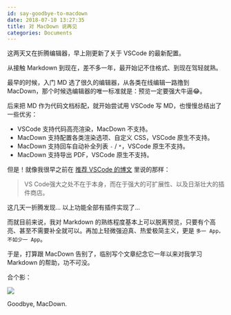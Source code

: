 ```yaml
---
id: say-goodbye-to-macdown
date: 2018-07-10 13:27:35
title: 对 MacDown 说再见
categories: Documents
---
```


这两天又在折腾编辑器，早上刚更新了关于 VSCode 的最新配置。

从接触 Markdown 到现在，差不多一年，最开始记不住格式、到现在驾轻就熟。

最早的时候，入门 MD 选了很久的编辑器，从各类在线编辑一路撸到 MacDown，那个时候选编辑器的唯一标准就是：预览一定要强大牛逼😂。

后来把 MD 作为代码文档标配，就开始尝试用 VSCode 写 MD，也慢慢总结出了一些优劣：

- VSCode 支持代码高亮渲染，MacDown 不支持。
- MacDown 支持配置各类渲染选项、自定义 CSS，VSCode 原生不支持。
- MacDown 支持回车自动补全列表 `-` / `*`，VSCode 原生不支持。
- MacDown 支持导出 PDF，VSCode 原生不支持。

但是！就像我很早之前在 [推荐 VSCode 的博文](/tools/proud-to-use-vscode/) 里说的那样：

> VS Code强大之处不在于本身，而在于强大的可扩展性、以及日渐壮大的插件商店。

这几天一折腾发现... 以上功能全部有插件实现了...

而就目前来说，我对 Markdown 的熟练程度基本上可以脱离预览，只要有个高亮、甚至不需要补全就可以。再加上轻微强迫真、热爱极简主义，更是 `多一 App，不如少一 App`。

于是，打算跟 MacDown 告别了，临别写个文章纪念它一年以来对我学习 Markdown 的帮助，功不可没。

合个影：

![](https://i.loli.net/2018/07/10/5b4449b423e9e.png)

Goodbye, MacDown.
